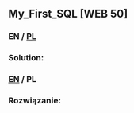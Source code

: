 ## My_First_SQL [WEB 50]

>

### EN / [PL](#rozwiązanie)

### Solution:

### [EN](#solution) / PL

### Rozwiązanie:
